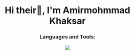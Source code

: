 <div align='center'>
  <h1>Hi their👋, I'm Amirmohmmad Khaksar</h1>
  <h3>Languages and Tools:</h3>
  <img src='[https://skillicons.dev/icons?i=html,css,js,git,github,ts,tailwindcss,react](https://skillicons.dev/icons?i=html,css,js,git,github,ts,tailwindcss,react,redux)' />
</div>
